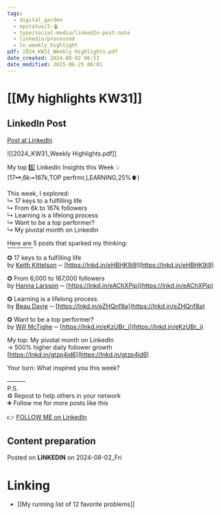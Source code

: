 ```yaml
---
tags:
  - digital_garden
  - epstatus/2-🪴
  - type/social-media/linkedIn-post-note
  - linkedin/processed
  - ln_weekly_highlight
pdf: 2024_KW31_Weekly Highlights.pdf
date_created: 2024-08-02 06:53
date_modified: 2025-06-25 00:01
---
```

# [[My highlights KW31]]

## LinkedIn Post

[Post at LinkedIn](https://www.linkedin.com/posts/sebastiankamilli_top-5-insights-kw31-2024-activity-7225017828012105728-gY7a?utm_source=share&utm_medium=member_desktop)

![[2024_KW31_Weekly Highlights.pdf]]

My top 5️⃣ LinkedIn Insights this Week 💡  
(17🗝️,6k➞167k,TOP perfrmr,LEARNING,25%⬆︎)  
  
This week, I explored:  
↳ 17 keys to a fulfilling life  
↳ From 6k to 167k followers  
↳ Learning is a lifelong process  
↳ Want to be a top performer?  
↳ My pivotal month on LinkedIn  
  
Here are 5 posts that sparked my thinking:  
‾‾‾‾‾‾‾‾  
✪ 17 keys to a fulfilling life  
by [Keith Kittelson](https://www.linkedin.com/in/keithkittelson/) ─ [https://lnkd.in/eHBHK9i9](https://lnkd.in/eHBHK9i9)  
  
✪ From 6,000 to 167,000 followers  
by [Hanna Larsson](https://www.linkedin.com/in/hlarsson/) ─ [https://lnkd.in/eAChXPjp](https://lnkd.in/eAChXPjp)  
  
✪ Learning is a lifelong process.  
by [Beau Davie](https://www.linkedin.com/in/beau-davie-707166105/) ─ [https://lnkd.in/eZHQnf8a](https://lnkd.in/eZHQnf8a)  
  
✪ Want to be a top performer?  
by [Will McTighe](https://www.linkedin.com/in/will-mctighe/) ─ [https://lnkd.in/eKzUBr_j](https://lnkd.in/eKzUBr_j)  
  
My top: My pivotal month on LinkedIn  
→ 500% higher daily follower growth  
[https://lnkd.in/gtzp4jd6](https://lnkd.in/gtzp4jd6)  
  
Your turn: What inspired you this week?  
  
———  
P.S.  
♻ Repost to help others in your network  
➕ Follow me for more posts like this  

👉 [FOLLOW ME on LinkedIn](https://www.linkedin.com/comm/mynetwork/discovery-see-all?usecase=PEOPLE_FOLLOWS&followMember=sebastiankamilli)

## Content preparation

Posted on **LINKEDIN** on 2024-08-02_Fri

# Linking

+ [[My running list of 12 favorite problems]]